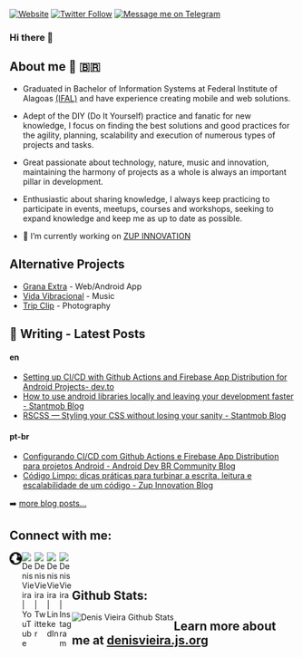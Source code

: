 [![Website](https://img.shields.io/website?label=denisvieira.js.org&style=for-the-badge&url=https%3A%2F%2Fdenisvieira.js.org)](https://denisvieira.js.org/)
[![Twitter Follow](https://img.shields.io/twitter/follow/fromdenisvieira?color=1DA1F2&logo=twitter&style=for-the-badge)](https://twitter.com/intent/follow?original_referer=https%3A%2F%2Fgithub.com%2Fdenisvieira05&screen_name=fromdenisvieira)
[![Message me on Telegram](https://img.shields.io/website?label=Message%20me%20on%20Telegram&style=for-the-badge&logo=telegram&url=https%3A%2F%2Ft.me/denisvieira)](https://t.me/denisvieira)


### Hi there 👋

## About me 👨 🇧🇷

- Graduated in Bachelor of Information Systems at Federal Institute of Alagoas [(IFAL)](https://www2.ifal.edu.br/) and have experience creating mobile and web solutions.
- Adept of the DIY (Do It Yourself) practice and fanatic for new knowledge, I focus on finding the best solutions and good practices for the agility, planning, scalability and execution of numerous types of projects and tasks.
- Great passionate about technology, nature, music and innovation, maintaining the harmony of projects as a whole is always an important pillar in development.
- Enthusiastic about sharing knowledge, I always keep practicing to participate in events, meetups, courses and workshops, seeking to expand knowledge and keep me as up to date as possible.

- 🔭 I’m currently working on [ZUP INNOVATION](https://www.zup.com.br/)

## Alternative Projects

- [Grana Extra](https://many.link/granaextra) - Web/Android App
- [Vida Vibracional](https://www.linktree.com.br/vidavibracional) - Music
- [Trip Clip](https://www.instagram.com/br.tripclip/) - Photography

## 📕 Writing - Latest Posts

<!-- BLOG-POST-LIST:START -->
#### en
- [Setting up CI/CD with Github Actions and Firebase App Distribution for Android Projects- dev.to](https://dev.to/denisvieira05/setting-up-ci-cd-with-github-actions-and-firebase-app-distribution-for-android-projects-4en5)
- [How to use android libraries locally and leaving your development faster - Stantmob Blog](https://medium.com/stantmob/how-to-use-android-libraries-locally-and-leaving-your-development-more-fast-47ef921c6dd9)
- [RSCSS — Styling your CSS without losing your sanity - Stantmob Blog](https://medium.com/stantmob/how-to-use-android-libraries-locally-and-leaving-your-development-more-fast-47ef921c6dd9)

#### pt-br
- [Configurando CI/CD com Github Actions e Firebase App Distribution para projetos Android - Android Dev BR Community Blog](https://medium.com/android-dev-br/configurando-ci-cd-com-github-actions-e-firebase-app-distribution-para-projetos-android-8df02096610b)
- [Código Limpo: dicas práticas para turbinar a escrita, leitura e escalabilidade de um código - Zup Innovation Blog](https://www.zup.com.br/blog/codigo-limpo-dicas-praticas)
<!-- BLOG-POST-LIST:END -->

➡️ [more blog posts...](https://medium.com/@denisvieira)


## Connect with me:

[<img align="left" alt="denisvieira.js.org" width="22px" src="https://raw.githubusercontent.com/iconic/open-iconic/master/svg/globe.svg" />][website]
[<img align="left" alt="Denis Vieira | YouTube" width="22px" src="https://cdn.jsdelivr.net/npm/simple-icons@v3/icons/youtube.svg" />][youtube]
[<img align="left" alt="Denis Vieira | Twitter" width="22px" src="https://cdn.jsdelivr.net/npm/simple-icons@v3/icons/twitter.svg" />][twitter]
[<img align="left" alt="Denis Vieira | LinkedIn" width="22px" src="https://cdn.jsdelivr.net/npm/simple-icons@v3/icons/linkedin.svg" />][linkedin]
[<img align="left" alt="Denis Vieira | Instagram" width="22px" src="https://cdn.jsdelivr.net/npm/simple-icons@v3/icons/instagram.svg" />][instagram]

<br/>
<br/>


## Github Stats:

<img align="left" alt="Denis Vieira Github Stats" src="https://github-readme-stats.codestackr.vercel.app/api?username=denisvieira05&show_icons=true&hide_border=true" />


## Learn more about me at [denisvieira.js.org](https://denisvieira.js.org/)


[website]: https://denisvieira.js.org
[twitter]: https://twitter.com/fromdenisvieira
[youtube]: https://www.youtube.com/channel/UCI1gAHY7dcVzEPoEo12ObfA?
[instagram]: https://instagram.com/denisvieira05
[linkedin]: https://linkedin.com/in/fromdenisvieira
